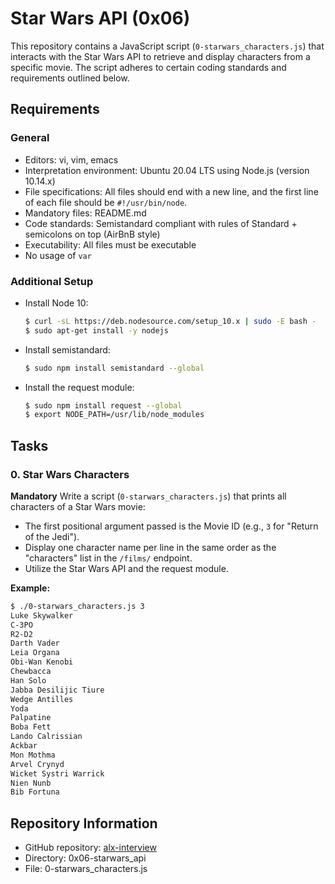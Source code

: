 # Star Wars API (0x06)

This repository contains a JavaScript script (`0-starwars_characters.js`) that interacts with the Star Wars API to retrieve and display characters from a specific movie. The script adheres to certain coding standards and requirements outlined below.

## Requirements

### General
- Editors: vi, vim, emacs
- Interpretation environment: Ubuntu 20.04 LTS using Node.js (version 10.14.x)
- File specifications: All files should end with a new line, and the first line of each file should be `#!/usr/bin/node`.
- Mandatory files: README.md
- Code standards: Semistandard compliant with rules of Standard + semicolons on top (AirBnB style)
- Executability: All files must be executable
- No usage of `var`

### Additional Setup
- Install Node 10:
    ```bash
    $ curl -sL https://deb.nodesource.com/setup_10.x | sudo -E bash -
    $ sudo apt-get install -y nodejs
    ```
- Install semistandard:
    ```bash
    $ sudo npm install semistandard --global
    ```
- Install the request module:
    ```bash
    $ sudo npm install request --global
    $ export NODE_PATH=/usr/lib/node_modules
    ```

## Tasks

### 0. Star Wars Characters
**Mandatory**
Write a script (`0-starwars_characters.js`) that prints all characters of a Star Wars movie:
- The first positional argument passed is the Movie ID (e.g., `3` for "Return of the Jedi").
- Display one character name per line in the same order as the "characters" list in the `/films/` endpoint.
- Utilize the Star Wars API and the request module.

**Example:**
```bash
$ ./0-starwars_characters.js 3
Luke Skywalker
C-3PO
R2-D2
Darth Vader
Leia Organa
Obi-Wan Kenobi
Chewbacca
Han Solo
Jabba Desilijic Tiure
Wedge Antilles
Yoda
Palpatine
Boba Fett
Lando Calrissian
Ackbar
Mon Mothma
Arvel Crynyd
Wicket Systri Warrick
Nien Nunb
Bib Fortuna
```

## Repository Information

- GitHub repository: [alx-interview](https://github.com/tkirwa/alx-interview)
- Directory: 0x06-starwars_api
- File: 0-starwars_characters.js
